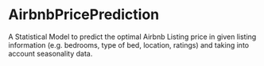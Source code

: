 # AirbnbPricePrediction
A Statistical Model to predict the optimal Airbnb Listing price in given listing information (e.g. bedrooms, type of bed, location, ratings) and taking into account seasonality data.

